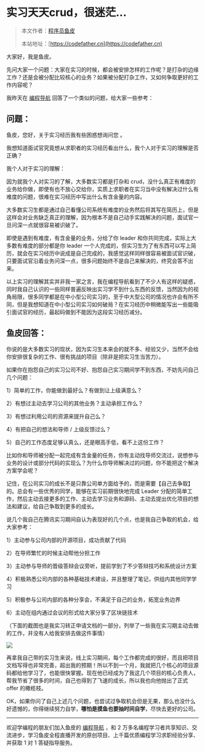 # 实习天天crud，很迷茫...

> 本文作者：[程序员鱼皮](https://yuyuanweb.feishu.cn/wiki/Abldw5WkjidySxkKxU2cQdAtnah)
>
> 本站地址：[https://codefather.cn](https://codefather.cn)

大家好，我是鱼皮。

先问大家一个问题：大家在实习的时候，都会被安排怎样的工作呢？是打杂的边缘工作？还是会被分配比较核心的业务？如果被分配打杂工作，又如何争取更好的工作内容呢？

我昨天在 [编程导航](https://yuyuanweb.feishu.cn/wiki/VC1qwmX9diCBK3kidyec74vFnde) 回答了一个类似的问题，给大家一些参考：

## 问题：

鱼皮，您好，关于实习经历我有些困惑想询问您 。

我想知道面试官究竟想从求职者的实习经历看出什么，我个人对于实习的理解是否正确？

我个人对于实习的理解：

因为就我个人对实习的了解，大多数实习都是打杂和 crud，没什么真正有难度的业务给你做，即使有也不放心交给你，实质上求职者在实习当中没有解决过什么有难度的问题，很难在实习经历中写出什么有含金量的内容。

大多数实习生都是通过自己看懂公司系统有难度的业务然后将其写在简历上，但是这样会对业务缺乏真正的理解，因为根本不是自己动手实践解决的问题，面试官一旦问深一点就很容易被识破了。

即使是遇到有难度，有含金量的业务，分给了你 leader 和你共同完成，实际上大多数有难度的部分都是你 leader 一个人完成的，但实习生为了有东西可以写上简历，就会在实习经历中说成是自己完成的，我感觉这样同样很容易被面试官识破，只要面试官沿着业务问深一点，很多问题始终不是自己来解决的，终究会答不出来。

以上实习的理解其实并非我一家之言，我在编程导航看到了不少人有这样的疑惑，同时我自己认识的一些同样普遍反映出实习学不到什么东西的反馈，当然因为的视角局限，很多同学都是在中小型公司实习的，至于中大型公司的情况也许会有所不同，但是我想知道在中小型公司实习如何破局？在实习经历中稍微能写出一些能吸引面试官的经历，最起码做到不能因为这段实习经历减分。

## 鱼皮回答：

你说的是大多数实习的现状，因为实习生本来会的就不多、经验又少，当然不会给你安排很复杂的工作、很有挑战的项目（除非是把实习生当苦力）。

如果你在抱怨自己的实习公司不好、抱怨自己实习期间学不到东西，不妨先问自己几个问题：

1）简单的工作，你能做到最好么？有做到让上级满意么？

2）有想过主动去学习公司的其他业务？主动承担工作么？

3）有想过利用公司的资源来提升自己么？

4）有把自己的想法和导师 / 上级反馈过么？

5）自己的工作态度足够认真么，还是眼高手低，看不上这份工作？

比如你和导师被分配一起完成有含金量的任务，你有主动找导师交流过，说想参与业务的设计或部分代码的实现么？为什么你导师解决过的问题，你不能把这个解决方案学会呢？

记住，在公司实习的成长不是只靠公司单方面给予的，而是需要【自己去争取】的。总会有一些优秀的同学，能够在实习前期很快地完成 Leader 分配的简单工作，然后主动去接更多的工作、主动去学习业务和源码、主动去提出优化项目的想法和建议，给自己争取到更多的成长。

说几个我自己在腾讯实习期间自认为表现好的几个点，也是我自己争取的机会，给大家参考： 

1）主动参与公司内部的开源项目，成功贡献了代码

2）在导师繁忙的时候主动帮他分担工作

3）主动参与导师的晋级答辩会议旁听，提前学到了不少答辩技巧和系统设计方案

4）积极熟悉公司内部的各种基础技术建设，并且整理了笔记，供组内其他同学学习

5）积极参与公司内部的各种分享会，不满足于自己的业务，拓宽业务边界

6）主动在组内通过会议的形式给大家分享了区块链技术

（下面的截图也是我实习转正申请文档的一部分，列举了一些我在实习期主动去做的工作，并没有人给我安排去做这件事情）

![](https://pic.yupi.icu/5563/202311070838648.png)

再拿我自己带的实习生来说，线上实习期间，每个工作都完成的很好，而且把项目文档写得也非常完善，超出我的预期！所以不到一个月，我就把几个核心的项目源码都给他学习了，也能很快掌握。现在他已经成为了我这几个项目的核心负责人，帮我节省了很多的时间，自己也得到了飞速的成长，所以我也向他抛出了正式 offer 的橄榄枝。

OK，如果你问了自己上述几个问题，也尝试过争取机会但是无果，那么也没什么好遗憾的，你得继续努力自学，**哪怕是摸鱼也要抽时间自学**，尽快去更好的公司。





------


欢迎学编程的朋友们加入鱼皮的 [编程导航](https://yuyuanweb.feishu.cn/wiki/VC1qwmX9diCBK3kidyec74vFnde) ，和 2 万多名编程学习者共享知识、交流进步，学习鱼皮全程直播开发的原创项目、上千篇优质编程学习求职经验分享、并获取 1 对 1 答疑指导服务。
